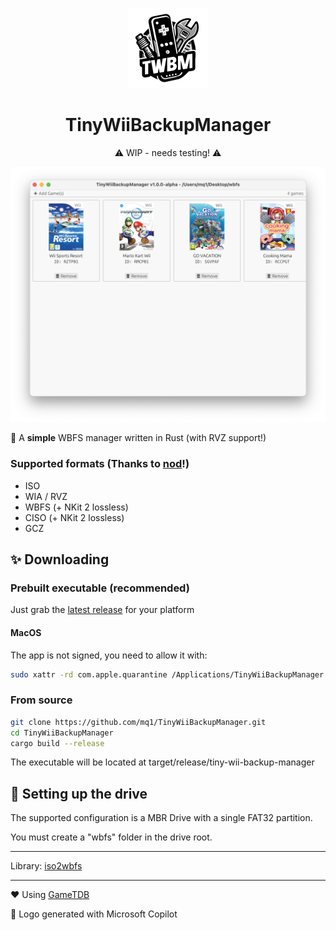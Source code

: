 <p align="center">
    <img alt="logo" width="128" src="logo@2x.png">
    <h1 align="center">TinyWiiBackupManager</h1>
    <p align="center">⚠️ WIP - needs testing! ⚠️</p>
    <img alt="screenshot" src="screenshot.png">
</p>

🔧 A **simple** WBFS manager written in Rust (with RVZ support!)

### Supported formats (Thanks to [nod](https://github.com/encounter/nod)!)

- ISO
- WIA / RVZ
- WBFS (+ NKit 2 lossless)
- CISO (+ NKit 2 lossless)
- GCZ

## ✨ Downloading

### Prebuilt executable (recommended)

Just grab the [latest release](https://github.com/mq1/TinyWiiBackupManager/releases/latest) for your platform

#### MacOS

The app is not signed, you need to allow it with:
```sh
sudo xattr -rd com.apple.quarantine /Applications/TinyWiiBackupManager.app
```

### From source

```sh
git clone https://github.com/mq1/TinyWiiBackupManager.git
cd TinyWiiBackupManager
cargo build --release
```

The executable will be located at target/release/tiny-wii-backup-manager

## 💾 Setting up the drive

The supported configuration is a MBR Drive with a single FAT32 partition.

You must create a "wbfs" folder in the drive root.

---

Library: [iso2wbfs](https://github.com/mq1/iso2wbfs)

---

❤️ Using [GameTDB](https://www.gametdb.com/)

🤖 Logo generated with Microsoft Copilot
